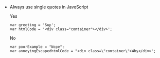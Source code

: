 - Always use single quotes in JaveScript

    Yes

    ```
    var greeting = 'Sup';
    var htmlCode = '<div class="container"></div>';
    ```

    No

    ```
    var poorExample = "Nope";
    var annoyingEscapedhtmlCode = "<div class=\"container\">Why</div>";
    ```

